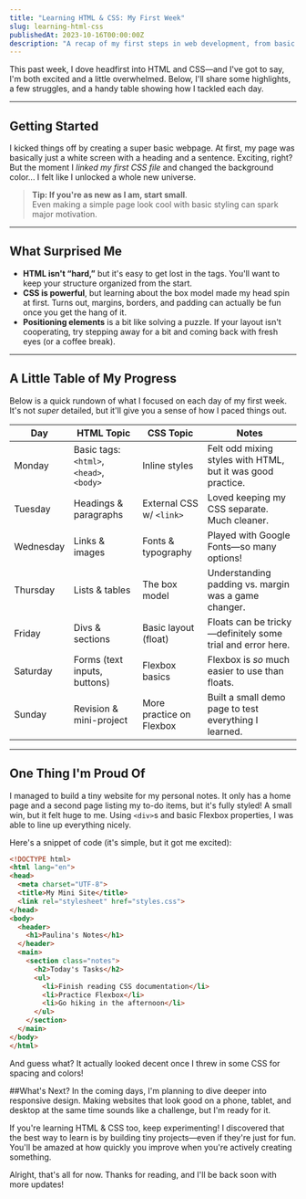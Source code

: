 ```yaml
---
title: "Learning HTML & CSS: My First Week"
slug: learning-html-css
publishedAt: 2023-10-16T00:00:00Z
description: "A recap of my first steps in web development, from basic tags to styling techniques."
---
```

This past week, I dove headfirst into HTML and CSS—and I've got to say, I'm both excited and a little overwhelmed. Below, I'll share some highlights, a few struggles, and a handy table showing how I tackled each day.

---

## Getting Started
I kicked things off by creating a super basic webpage. At first, my page was basically just a white screen with a heading and a sentence. Exciting, right? But the moment I *linked my first CSS file* and changed the background color... I felt like I unlocked a whole new universe.

> **Tip: If you're as new as I am, start small**.  
> Even making a simple page look cool with basic styling can spark major motivation.

---

## What Surprised Me
- **HTML isn't “hard,”** but it's easy to get lost in the tags. You'll want to keep your structure organized from the start.  
- **CSS is powerful**, but learning about the box model made my head spin at first. Turns out, margins, borders, and padding can actually be fun once you get the hang of it.  
- **Positioning elements** is a bit like solving a puzzle. If your layout isn't cooperating, try stepping away for a bit and coming back with fresh eyes (or a coffee break).

---

## A Little Table of My Progress
Below is a quick rundown of what I focused on each day of my first week. It's not *super* detailed, but it'll give you a sense of how I paced things out.

| Day       | HTML Topic                                 | CSS Topic                  | Notes                                                      |
|-----------|--------------------------------------------|----------------------------|------------------------------------------------------------|
| Monday    | Basic tags: `<html>`, `<head>`, `<body>`     | Inline styles              | Felt odd mixing styles with HTML, but it was good practice. |
| Tuesday   | Headings & paragraphs                      | External CSS w/ `<link>`   | Loved keeping my CSS separate. Much cleaner.              |
| Wednesday | Links & images                             | Fonts & typography         | Played with Google Fonts—so many options!                 |
| Thursday  | Lists & tables                             | The box model              | Understanding padding vs. margin was a game changer.       |
| Friday    | Divs & sections                            | Basic layout (float)       | Floats can be tricky—definitely some trial and error here. |
| Saturday  | Forms (text inputs, buttons)               | Flexbox basics             | Flexbox is *so* much easier to use than floats.            |
| Sunday    | Revision & mini-project                    | More practice on Flexbox   | Built a small demo page to test everything I learned.      |

---

## One Thing I'm Proud Of
I managed to build a tiny website for my personal notes. It only has a home page and a second page listing my to-do items, but it's fully styled! A small win, but it felt huge to me. Using `<div>`s and basic Flexbox properties, I was able to line up everything nicely.

Here's a snippet of code (it's simple, but it got me excited):

```html
<!DOCTYPE html>
<html lang="en">
<head>
  <meta charset="UTF-8">
  <title>My Mini Site</title>
  <link rel="stylesheet" href="styles.css">
</head>
<body>
  <header>
    <h1>Paulina's Notes</h1>
  </header>
  <main>
    <section class="notes">
      <h2>Today's Tasks</h2>
      <ul>
        <li>Finish reading CSS documentation</li>
        <li>Practice Flexbox</li>
        <li>Go hiking in the afternoon</li>
      </ul>
    </section>
  </main>
</body>
</html>
```

And guess what? It actually looked decent once I threw in some CSS for spacing and colors!

##What's Next?
In the coming days, I'm planning to dive deeper into responsive design. Making websites that look good on a phone, tablet, and desktop at the same time sounds like a challenge, but I'm ready for it.

If you're learning HTML & CSS too, keep experimenting! I discovered that the best way to learn is by building tiny projects—even if they're just for fun. You'll be amazed at how quickly you improve when you're actively creating something.

Alright, that's all for now. Thanks for reading, and I'll be back soon with more updates!